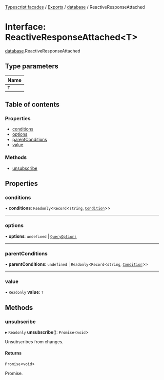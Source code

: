 [Typescript facades](../index.md) / [Exports](../modules.md) / [database](../modules/database.md) / ReactiveResponseAttached

# Interface: ReactiveResponseAttached<T\>

[database](../modules/database.md).ReactiveResponseAttached

## Type parameters

| Name |
| :------ |
| `T` |

## Table of contents

### Properties

- [conditions](database.ReactiveResponseAttached.md#conditions)
- [options](database.ReactiveResponseAttached.md#options)
- [parentConditions](database.ReactiveResponseAttached.md#parentconditions)
- [value](database.ReactiveResponseAttached.md#value)

### Methods

- [unsubscribe](database.ReactiveResponseAttached.md#unsubscribe)

## Properties

### conditions

• **conditions**: `Readonly`<`Record`<`string`, [`Condition`](database.Condition.md)\>\>

___

### options

• **options**: `undefined` \| [`QueryOptions`](database.QueryOptions.md)

___

### parentConditions

• **parentConditions**: `undefined` \| `Readonly`<`Record`<`string`, [`Condition`](database.Condition.md)\>\>

___

### value

• `Readonly` **value**: `T`

## Methods

### unsubscribe

▸ `Readonly` **unsubscribe**(): `Promise`<`void`\>

Unsubscribes from changes.

#### Returns

`Promise`<`void`\>

Promise.
